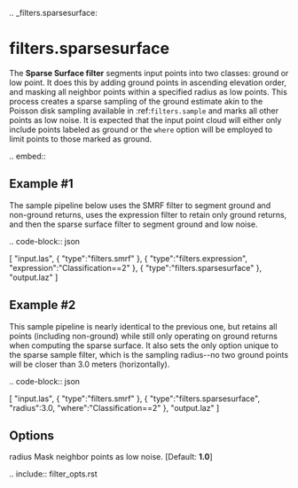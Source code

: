 .. _filters.sparsesurface:

filters.sparsesurface
===============================================================================

The **Sparse Surface filter** segments input points into two classes: ground or
low point. It does this by adding ground points in ascending elevation order,
and masking all neighbor points within a specified radius as low points. This
process creates a sparse sampling of the ground estimate akin to the Poisson
disk sampling available in :ref:`filters.sample` and marks all other points as
low noise. It is expected that the input point cloud will either only include
points labeled as ground or the ``where`` option will be employed to limit
points to those marked as ground.

.. embed::

Example #1
----------

The sample pipeline below uses the SMRF filter to segment ground and non-ground
returns, uses the expression filter to retain only ground returns, and then the
sparse surface filter to segment ground and low noise.

.. code-block:: json

  [
      "input.las",
      {
          "type":"filters.smrf"
      },
      {
          "type":"filters.expression",
          "expression":"Classification==2"
      },
      {
          "type":"filters.sparsesurface"
      },
      "output.laz"
  ]

Example #2
----------

This sample pipeline is nearly identical to the previous one, but retains all
points (including non-ground) while still only operating on ground returns when
computing the sparse surface. It also sets the only option unique to the sparse
sample filter, which is the sampling radius--no two ground points will be
closer than 3.0 meters (horizontally).

.. code-block:: json

  [
      "input.las",
      {
          "type":"filters.smrf"
      },
      {
          "type":"filters.sparsesurface",
          "radius":3.0,
          "where":"Classification==2"
      },
      "output.laz"
  ]

Options
-------------------------------------------------------------------------------

radius
  Mask neighbor points as low noise. [Default: **1.0**]

.. include:: filter_opts.rst

